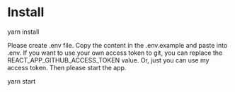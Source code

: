 # Install

yarn install

Please create .env file.
Copy the content in the .env.example and paste into .env.
If you want to use your own access token to git, you can replace the REACT_APP_GITHUB_ACCESS_TOKEN value.
Or, just you can use my access token.
Then please start the app.

yarn start
